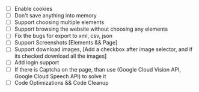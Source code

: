 - [ ] Enable cookies
- [ ] Don't save anything into memory
- [ ] Support choosing multiple elements
- [ ] Support browsing the website without choosing any elements
- [ ] Fix the bugs for export to xml, csv, json
- [ ] Support Screenshots [Elements && Page]
- [ ] Support download images, [Add a checkbox after image selector, and if its checked download all the images]
- [ ] Add login support
- [ ] If there is Captcha on the page, than use (Google Cloud Vision API, Google Cloud Speech API) to solve it
- [ ] Code Optimizations && Code Cleanup
